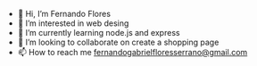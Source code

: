- 👋 Hi, I’m Fernando Flores
- 👀 I’m interested in web desing
- 🌱 I’m currently learning node.js and express
- 💞️ I’m looking to collaborate on create a shopping page
- 📫 How to reach me fernandogabrielfloresserrano@gmail.com

<!---
fs17006/fs17006 is a ✨ special ✨ repository because its `README.md` (this file) appears on your GitHub profile.
You can click the Preview link to take a look at your changes.
--->
